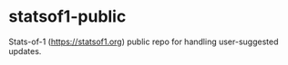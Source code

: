 # statsof1-public
Stats-of-1 (https://statsof1.org) public repo for handling user-suggested updates.
